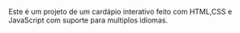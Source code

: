 Este é um projeto de um cardápio interativo feito com HTML,CSS e JavaScript com suporte para multiplos idiomas.
